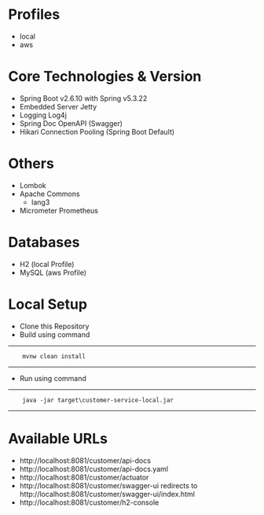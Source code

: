 Profiles
========
- local
- aws

Core Technologies & Version
===========================
- Spring Boot v2.6.10 with Spring v5.3.22
- Embedded Server Jetty
- Logging Log4j
- Spring Doc OpenAPI (Swagger)
- Hikari Connection Pooling (Spring Boot Default)

# Others
- Lombok
- Apache Commons
	- lang3
- Micrometer Prometheus

# Databases
- H2 (local Profile)
- MySQL (aws Profile)

# Local Setup
- Clone this Repository
- Build using command
----
		mvnw clean install
----
- Run using command
----
		java -jar target\customer-service-local.jar
----

# Available URLs
- http://localhost:8081/customer/api-docs
- http://localhost:8081/customer/api-docs.yaml
- http://localhost:8081/customer/actuator
- http://localhost:8081/customer/swagger-ui redirects to http://localhost:8081/customer/swagger-ui/index.html
- http://localhost:8081/customer/h2-console